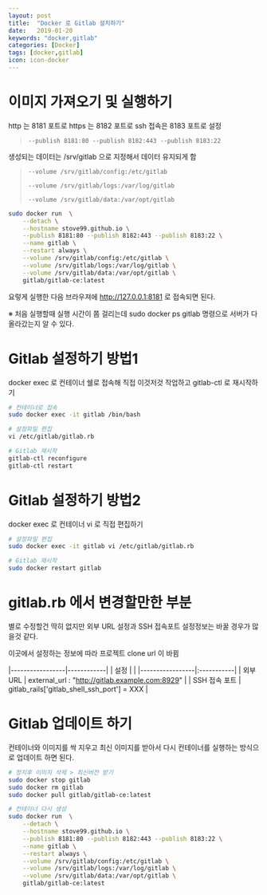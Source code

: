 ```yaml
---
layout: post
title:  "Docker 로 Gitlab 설치하기"
date:   2019-01-20
keywords: "docker,gitlab"
categories: [Docker]
tags: [docker,gitlab]
icon: icon-docker
---
```


# 이미지 가져오기 및 실행하기
http 는 8181 포트로 https 는 8182 포트로 ssh 접속은 8183 포트로 설정
> `--publish 8181:80 --publish 8182:443 --publish 8183:22`

생성되는 데이터는 /srv/gitlab 으로 지정해서 데이터 유지되게 함
> `--volume /srv/gitlab/config:/etc/gitlab`
>
> `--volume /srv/gitlab/logs:/var/log/gitlab`
>
> `--volume /srv/gitlab/data:/var/opt/gitlab`

``` bash
sudo docker run  \
    --detach \
    --hostname stove99.github.io \
    --publish 8181:80 --publish 8182:443 --publish 8183:22 \
    --name gitlab \
    --restart always \
    --volume /srv/gitlab/config:/etc/gitlab \
    --volume /srv/gitlab/logs:/var/log/gitlab \
    --volume /srv/gitlab/data:/var/opt/gitlab \
    gitlab/gitlab-ce:latest
```

요렇게 실행한 다음 브라우져에 http://127.0.0.1:8181 로 접속되면 된다.

※ 처음 실행할때 실행 시간이 쫌 걸리는데 sudo docker ps gitlab 명령으로 서버가 다 올라갔는지 알 수 있다.




# Gitlab 설정하기 방법1
docker exec 로 컨테이너 쉘로 접속해 직접 이것저것 작업하고 gitlab-ctl 로 재시작하기

``` bash
# 컨테이너로 접속
sudo docker exec -it gitlab /bin/bash

# 설정파일 편집
vi /etc/gitlab/gitlab.rb

# Gitlab 재시작
gitlab-ctl reconfigure
gitlab-ctl restart
```




# Gitlab 설정하기 방법2
docker exec 로 컨테이너 vi 로 직접 편집하기

``` bash
# 설정파일 편집
sudo docker exec -it gitlab vi /etc/gitlab/gitlab.rb

# Gitlab 재시작
sudo docker restart gitlab
```




# gitlab.rb 에서 변경할만한 부분
별로 수정할건 딱히 없지만 외부 URL 설정과 SSH 접속포트 설정정보는 바꿀 경우가 많을것 같다.

이곳에서 설정하는 정보에 따라 프로젝트 clone url 이 바뀜

|-----------------|------------|
| 설정            |             |
|-----------------|:-----------|
| 외부 URL        | external_url : "http://gitlab.example.com:8929" |
| SSH 접속 포트   | gitlab_rails['gitlab_shell_ssh_port'] = XXX     |






# Gitlab 업데이트 하기
컨테이너와 이미지를 싹 지우고 최신 이미지를 받아서 다시 컨테이너를 실행하는 방식으로 업데이트 하면 된다.

``` bash
# 정지후 이미지 삭제 > 최신버전 받기
sudo docker stop gitlab
sudo docker rm gitlab
sudo docker pull gitlab/gitlab-ce:latest

# 컨테이너 다시 생성
sudo docker run  \
    --detach \
    --hostname stove99.github.io \
    --publish 8181:80 --publish 8182:443 --publish 8183:22 \
    --name gitlab \
    --restart always \
    --volume /srv/gitlab/config:/etc/gitlab \
    --volume /srv/gitlab/logs:/var/log/gitlab \
    --volume /srv/gitlab/data:/var/opt/gitlab \
    gitlab/gitlab-ce:latest
```